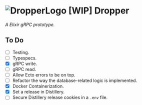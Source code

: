 # ![DropperLogo](https://s18.postimg.org/43c8wcpi1/eyedropper_small.png) [WIP] Dropper
*A Elixir gRPC prototype.*

## To Do
- [ ] Testing.
- [ ] Typespecs.
- [x] gRPC write.
- [ ] gRPC read.
- [ ] Allow Ecto errors to be on top.
- [ ] Refactor the way the database-related logic is implemented.
- [x] Docker Containerization.
- [x] Set a release in Distillery.
- [ ] Secure Distillery release cookies in a `.env` file.
